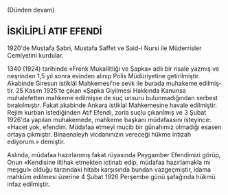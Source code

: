 
(Dünden devam)

## İSKİLİPLİ ATIF EFENDİ

1920'de Mustafa Sabri, Mustafa Saffet ve Said-i Nursi ile Müderrisler Cemiyetini kurdular.

1340 (1924) tarihinde «Frenk Mukallitliği ve Şapka» adlı bir risale yazmış ve neşrinden 1,5 yıl sonra evinden alınıp Polis Müdüriyetine getirilmiştir. Akabinde Giresun istiklâl Mahkemesi'ne sevk ile burada muhakeme edilmiş­tir. 25 Kasım 1925'te çıkan «Şapka Giyilmesi Hakkında Kanunsa muhalefetten mahkeme edilmişse de suç unsuru bulunmadığından ser­best bırakılmıştır. Fakat akabinde Ankara is­tiklal Mahkemesine havale edilmiştir. Rejim kurban istediğinden Atıf Efendi, zorla suçlu çıkarılmış ve 3 Şubat 1926'da yapılan muha­kemede, mahkeme başkanı müdafaasını iste­yince: «Hacet yok, efendim. Müdafaa etmeyi mucib bir günahımız olmadığı esasen ortaya çıkmıştır. Binaenaleyh vicdanınızın vereceği hükme intizah ediyorum.» demiştir.

Aslında, müdafaa hazırlanmış fakat rüya­sında Peygamber Efendimizi görüp, Onun «Kendisine iltihak etmekten ictinab edip, mü­dafaa hazırlamakla mı meşgul» olduğu tar­zındaki hitabı karşısında bundan vazgeçmiş­tir, idama mahkûm edilmesi üzerine 4 Şubat 1926 Perşembe günü şafağında hükmü infaz edilmiştir.
